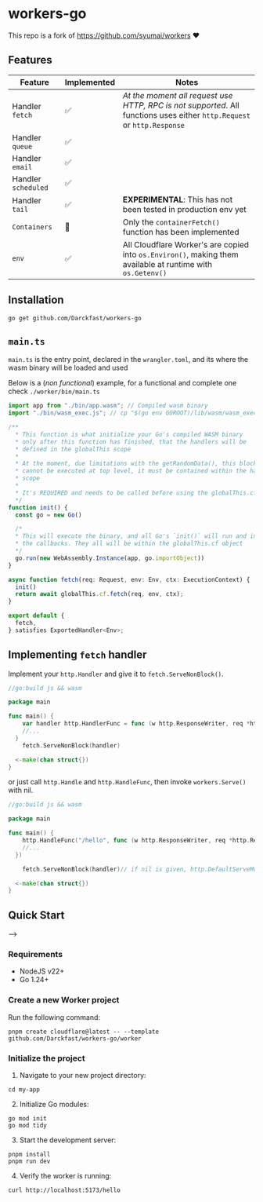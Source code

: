 # workers-go

This repo is a fork of https://github.com/syumai/workers ❤️

<!-- [![Go Reference](https://pkg.go.dev/badge/github.com/syumai/workers.svg)](https://pkg.go.dev/github.com/syumai/workers) -->
<!-- [![Discord Server](https://img.shields.io/discord/1095344956421447741?logo=discord&style=social)](https://discord.gg/tYhtatRqGs) -->

<!-- * `workers` is a package to run an HTTP server written in Go on [Cloudflare Workers](https://workers.cloudflare.com/). -->
<!-- * This package can easily serve *http.Handler* on Cloudflare Workers. -->
<!-- * Caution: This is an experimental project. -->

## Features

| Feature | Implemented | Notes |
|-|-|-|
|Handler `fetch`|✅| _At the moment all request use HTTP, RPC is not supported_. All functions uses either `http.Request` or `http.Response`|
|Handler `queue`|✅||
|Handler `email`|✅||
|Handler `scheduled`|✅||
|Handler `tail`|✅| **EXPERIMENTAL**: This has not been tested in production env yet|
|`Containers`| 🔵| Only the `containerFetch()` function has been implemented|
|`env`|✅|All Cloudflare Worker's are copied into `os.Environ()`, making them available at runtime with `os.Getenv()`|

## Installation

```bash
go get github.com/Darckfast/workers-go
```
## `main.ts`

`main.ts` is the entry point, declared in the `wrangler.toml`, and its where the wasm binary
will be loaded and used

Below is a (_non functional_) example, for a functional and complete one check `./worker/bin/main.ts`

```ts
import app from "./bin/app.wasm"; // Compiled wasm binary
import "./bin/wasm_exec.js"; // cp "$(go env GOROOT)/lib/wasm/wasm_exec.js" .

/**
  * This function is what initialize your Go's compiled WASM binary
  * only after this function has finished, that the handlers will be
  * defined in the globalThis scope
  *
  * At the moment, due limitations with the getRandomData(), this block
  * cannot be executed at top level, it must be contained within the handlers
  * scope
  *
  * It's REQUIRED and needs to be called before using the globalThis.cf.<handler>()
  */
function init() {
  const go = new Go()

  /*
  * This will execute the binary, and all Go's `init()` will run and instantiate
  * the callbacks. They all will be within the globalThis.cf object
  */
  go.run(new WebAssembly.Instance(app, go.importObject))
}

async function fetch(req: Request, env: Env, ctx: ExecutionContext) {
  init()
  return await globalThis.cf.fetch(req, env, ctx);
}

export default {
  fetch,
} satisfies ExportedHandler<Env>;
```

## Implementing `fetch` handler

Implement your `http.Handler` and give it to `fetch.ServeNonBlock()`.

```go
//go:build js && wasm

package main

func main() {
	var handler http.HandlerFunc = func (w http.ResponseWriter, req *http.Request) {
    //...
  }
	fetch.ServeNonBlock(handler)

  <-make(chan struct{})
}
```

or just call `http.Handle` and `http.HandleFunc`, then invoke `workers.Serve()` with nil.

```go
//go:build js && wasm

package main

func main() {
	http.HandleFunc("/hello", func (w http.ResponseWriter, req *http.Request) {
    //...
  })

	fetch.ServeNonBlock(handler)// if nil is given, http.DefaultServeMux is used.

  <-make(chan struct{})
}
```

<!-- For concrete examples, see `_examples` directory. -->

## Quick Start
<!---->
<!-- * You can easily create and deploy a project from `Deploy to Cloudflare` button. -->
<!---->
<!-- <!-- [![Deploy to Cloudflare](https://deploy.workers.cloudflare.com/button)](https://deploy.workers.cloudflare.com/?url=https%3A%2F%2Fgithub.com%2Fsyumai%2Fworker-go-deploy) --> -->
<!---->
<!-- * If you want to create a project manually, please follow the guide below. -->

### Requirements

* NodeJS v22+
* Go 1.24+

### Create a new Worker project

Run the following command:

```console
pnpm create cloudflare@latest -- --template github.com/Darckfast/workers-go/worker
```

### Initialize the project

1. Navigate to your new project directory:

```console
cd my-app
```

2. Initialize Go modules:

```console
go mod init
go mod tidy
```

3. Start the development server:

```console
pnpm install
pnpm run dev
```

4. Verify the worker is running:

```console
curl http://localhost:5173/hello
```

<!-- You will see **"Hello!"** as the response. -->

<!-- If you want a more detailed description, please refer to the README.md file in the generated directory. -->

<!-- ## FAQ -->
<!---->
<!-- ### How do I deploy a worker implemented in this package? -->
<!---->
<!-- To deploy a Worker, the following steps are required. -->
<!---->
<!-- * Create a worker project using [wrangler](https://developers.cloudflare.com/workers/wrangler/). -->
<!-- * Build a Wasm binary. -->
<!-- * Upload a Wasm binary with a JavaScript code to load and instantiate Wasm (for entry point). -->
<!---->
<!-- The [worker-go template](https://github.com/syumai/workers/tree/main/_templates/cloudflare/worker-go) contains all the required files, so I recommend using this template. -->
<!---->
<!-- But Go (not TinyGo) with many dependencies may exceed the size limit of the Worker (3MB for free plan, 10MB for paid plan). In that case, you can use the [TinyGo template](https://github.com/syumai/workers/tree/main/_templates/cloudflare/worker-tinygo) instead. -->
<!---->
<!-- ### Where can I have discussions about contributions, or ask questions about how to use the library? -->
<!---->
<!-- You can do both through GitHub Issues. If you want to have a more casual conversation, please use the [Discord server](https://discord.gg/tYhtatRqGs). -->

